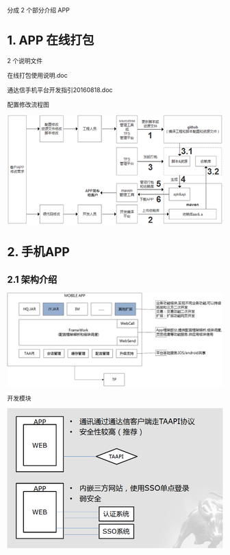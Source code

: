 分成 2 个部分介绍 APP

# 1. APP 在线打包

2 个说明文件

在线打包使用说明.doc

通达信手机平台开发指引20160818.doc

配置修改流程图

![phone.png](./images/phone.png)

# 2. 手机APP

## 2.1 架构介绍

![apparch.png](./images/apparch.png)

开发模块

![二次开发.png](./images/eckf.png)